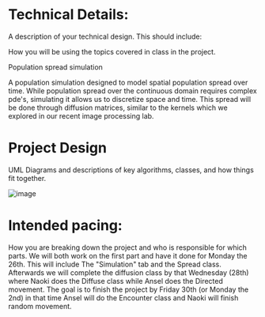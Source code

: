 
# Technical Details:


A description of your technical design. This should include: 
   
How you will be using the topics covered in class in the project.

Population spread simulation

A population simulation designed to model spatial population spread over time. While population spread over the continuous domain requires complex pde's, simulating it allows us to discretize space and time. This spread will be done through diffusion matrices, similar to the kernels which we explored in our recent image processing lab.

     
# Project Design

UML Diagrams and descriptions of key algorithms, classes, and how things fit together.


![image](https://github.com/user-attachments/assets/42e7daf9-05e8-4bf2-9d30-f6d8ce6f1e1b)

    
# Intended pacing:

How you are breaking down the project and who is responsible for which parts.
We will both work on the first part and have it done for Monday the 26th. This will include The "Simulation" tab and the Spread class.
Afterwards we will complete the diffusion class by that Wednesday (28th) where Naoki does the Diffuse class while Ansel does the Directed movement. The goal is to finish the project by Friday 30th (or Monday the 2nd) in that time Ansel will do the Encounter class and Naoki will finish random movement.
